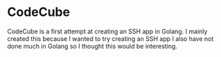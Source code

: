 # CodeCube
CodeCube is a first attempt at creating an SSH app in Golang. I mainly created this because I wanted to try creating an SSH app I also have not done much in Golang so I thought this would be interesting.
